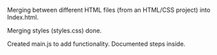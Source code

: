 Merging between different HTML files (from an HTML/CSS project) into Index.html.

Merging styles (styles.css) done. 

Created main.js to add functionality. Documented steps inside.
